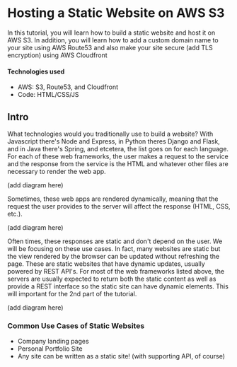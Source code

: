 # Hosting a Static Website on AWS S3
In this tutorial, you will learn how to build a static website and host it on AWS S3. In addition, you will learn how to add a custom domain name to your site using AWS Route53 and also make your site secure (add TLS encryption) using AWS Cloudfront

#### Technologies used
- AWS: S3, Route53, and Cloudfront
- Code: HTML/CSS/JS

## Intro
What technologies would you traditionally use to build a website? With Javascript there's Node and Express, in Python theres Django and Flask, and in Java there's Spring, and etcetera, the list goes on for each language. For each of these web frameworks, the user makes a request to the service and the response from the service is the HTML and whatever other files are necessary to render the web app.

(add diagram here)
  
Sometimes, these web apps are rendered dynamically, meaning that the request the user provides to the server will affect the response (HTML, CSS, etc.). 

(add diagram here)

Often times, these responses are static and don't depend on the user. We will be focusing on these use cases. <add diagram here>
In fact, many websites are static but the view rendered by the browser can be updated without refreshing the page. These are static websites that have dynamic updates, usually powered by REST API's. For most of the web frameworks listed above, the servers are usually expected to return both the static content as well as provide a REST interface so the static site can have dynamic elements. This will important for the 2nd part of the tutorial.

(add diagram here)
  
  
### Common Use Cases of Static Websites
- Company landing pages
- Personal Portfolio Site
- Any site can be written as a static site! (with supporting API, of course)
